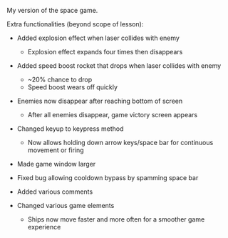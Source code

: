 My version of the space game.

Extra functionalities (beyond scope of lesson):

* Added explosion effect when laser collides with enemy
  * Explosion effect expands four times then disappears

* Added speed boost rocket that drops when laser collides with enemy
  * ~20% chance to drop
  * Speed boost wears off quickly

* Enemies now disappear after reaching bottom of screen
  * After all enemies disappear, game victory screen appears

* Changed keyup to keypress method
  * Now allows holding down arrow keys/space bar for continuous movement or firing

* Made game window larger

* Fixed bug allowing cooldown bypass by spamming space bar

* Added various comments

* Changed various game elements
  * Ships now move faster and more often for a smoother game experience
